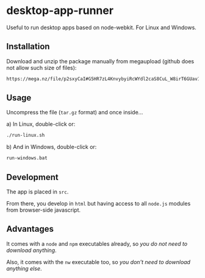 # desktop-app-runner

Useful to run desktop apps based on node-webkit. For Linux and Windows.

## Installation

Download and unzip the package manually from megaupload (github does not allow such size of files):

```sh
https://mega.nz/file/p2sxyCaI#G5HR7zL4KnvybyiRcWYdl2caS8CuL_W8irT6GUav1CE
```

## Usage

Uncompress the file (`tar.gz` format) and once inside...

a) In Linux, double-click or:

```sh
./run-linux.sh
```

b) And in Windows, double-click or:

```sh
run-windows.bat
```

## Development

The app is placed in `src`.

From there, you develop in `html` but having access to all `node.js` modules from browser-side javascript.

## Advantages

It comes with a `node` and `npm` executables already, so *you do not need to download anything*.

Also, it comes with the `nw` executable too, so *you don't need to download anything else*.